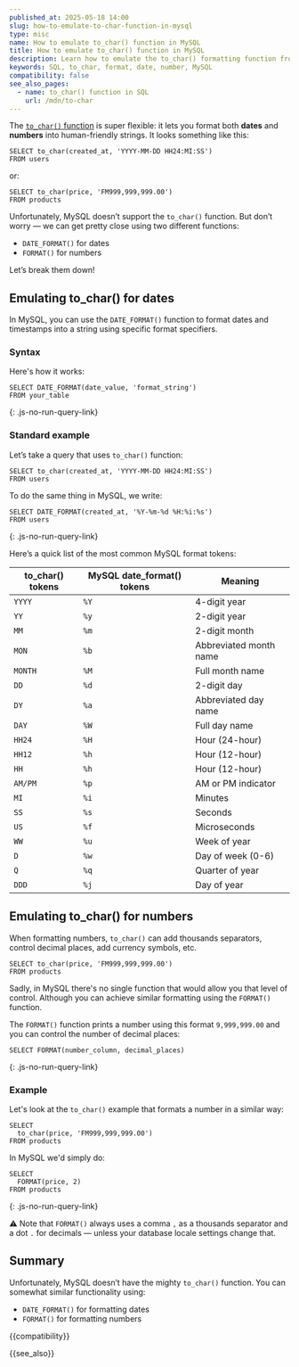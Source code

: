 ```yaml
---
published_at: 2025-05-18 14:00
slug: how-to-emulate-to-char-function-in-mysql
type: misc
name: How to emulate to_char() function in MySQL
title: How to emulate to_char() function in MySQL
description: Learn how to emulate the to_char() formatting function from in MySQL using DATE_FORMAT() and FORMAT().
keywords: SQL, to_char, format, date, number, MySQL
compatibility: false
see_also_pages:
  - name: to_char() function in SQL
    url: /mdn/to-char
---
```


The [`to_char()` function](/mdn/to-char) is super flexible: it lets you format both **dates** and **numbers** into human-friendly strings. It looks something like this:

~~~pgsql
SELECT to_char(created_at, 'YYYY-MM-DD HH24:MI:SS')
FROM users
~~~

or:

~~~pgsql
SELECT to_char(price, 'FM999,999,999.00')
FROM products
~~~

Unfortunately, MySQL doesn’t support the `to_char()` function. But don’t worry — we can get pretty close using two different functions:

* `DATE_FORMAT()` for dates
* `FORMAT()` for numbers

Let’s break them down!

## Emulating to_char() for dates

In MySQL, you can use the `DATE_FORMAT()` function to format dates and timestamps into a string using specific format specifiers.

### Syntax

Here's how it works:

~~~pgsql
SELECT DATE_FORMAT(date_value, 'format_string')
FROM your_table
~~~
{: .js-no-run-query-link}

### Standard example

Let’s take a query that uses `to_char()` function:

~~~pgsql
SELECT to_char(created_at, 'YYYY-MM-DD HH24:MI:SS')
FROM users
~~~

To do the same thing in MySQL, we write:

~~~pgsql
SELECT DATE_FORMAT(created_at, '%Y-%m-%d %H:%i:%s')
FROM users
~~~
{: .js-no-run-query-link}

Here’s a quick list of the most common MySQL format tokens:

| to_char() tokens   | MySQL date_format() tokens    | Meaning               |
|-------------|-----------|------------------------|
| `YYYY`      | `%Y`      | 4-digit year           |
| `YY`        | `%y`      | 2-digit year           |
| `MM`        | `%m`      | 2-digit month          |
| `MON`       | `%b`      | Abbreviated month name |
| `MONTH`     | `%M`      | Full month name        |
| `DD`        | `%d`      | 2-digit day            |
| `DY`        | `%a`      | Abbreviated day name   |
| `DAY`       | `%W`      | Full day name          |
| `HH24`      | `%H`      | Hour (24-hour)         |
| `HH12`      | `%h`      | Hour (12-hour)         |
| `HH`        | `%h`      | Hour (12-hour)         |
| `AM/PM`     | `%p`      | AM or PM indicator     |
| `MI`        | `%i`      | Minutes                |
| `SS`        | `%s`      | Seconds                |
| `US`        | `%f`      | Microseconds           |
| `WW`        | `%u`      | Week of year           |
| `D`         | `%w`      | Day of week (0-6)      |
| `Q`         | `%q`      | Quarter of year        |
| `DDD`       | `%j`      | Day of year            |

## Emulating to_char() for numbers

When formatting numbers, `to_char()` can add thousands separators, control decimal places, add currency symbols, etc.

~~~pgsql
SELECT to_char(price, 'FM999,999,999.00')
FROM products
~~~

Sadly, in MySQL there's no single function that would allow you that level of control. Although you can achieve similar formatting using the `FORMAT()` function.

The `FORMAT()` function prints a number using this format `9,999,999.00` and you can control the number of decimal places:

~~~pgsql
SELECT FORMAT(number_column, decimal_places)
~~~
{: .js-no-run-query-link}

### Example

Let's look at the `to_char()` example that formats a number in a similar way:

~~~pgsql
SELECT
  to_char(price, 'FM999,999,999.00')
FROM products
~~~

In MySQL we'd simply do:

~~~pgsql
SELECT
  FORMAT(price, 2)
FROM products
~~~
{: .js-no-run-query-link}

:warning: Note that `FORMAT()` always uses a comma `,` as a thousands separator and a dot `.` for decimals — unless your database locale settings change that.

## Summary

Unfortunately, MySQL doesn’t have the mighty `to_char()` function. You can somewhat similar functionality using:

* `DATE_FORMAT()` for formatting dates
* `FORMAT()` for formatting numbers

{{compatibility}}

{{see_also}}

